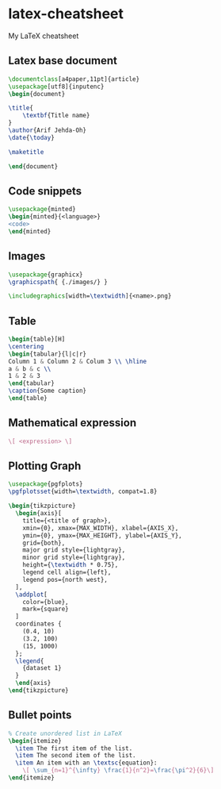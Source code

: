 # latex-cheatsheet
My LaTeX cheatsheet 

## Latex base document
```latex
\documentclass[a4paper,11pt]{article}
\usepackage[utf8]{inputenc}
\begin{document}

\title{
    \textbf{Title name}
}
\author{Arif Jehda-Oh}
\date{\today}

\maketitle

\end{document}
```
## Code snippets
```latex
\usepackage{minted}
\begin{minted}{<language>}
<code>
\end{minted}
```
## Images
```latex
\usepackage{graphicx}
\graphicspath{ {./images/} }

\includegraphics[width=\textwidth]{<name>.png}
```
## Table
```latex
\begin{table}[H]
\centering
\begin{tabular}{l|c|r}
Column 1 & Column 2 & Colum 3 \\ \hline
a & b & c \\
1 & 2 & 3 
\end{tabular}
\caption{Some caption}
\end{table}
```

## Mathematical expression
```latex
\[ <expression> \]
```

## Plotting Graph
```latex
\usepackage{pgfplots}
\pgfplotsset{width=\textwidth, compat=1.8}

\begin{tikzpicture}
  \begin{axis}[
    title={<title of graph>},
    xmin={0}, xmax={MAX_WIDTH}, xlabel={AXIS_X},
    ymin={0}, ymax={MAX_HEIGHT}, ylabel={AXIS_Y},
    grid={both},
    major grid style={lightgray},
    minor grid style={lightgray},
    height={\textwidth * 0.75},
    legend cell align={left},
    legend pos={north west},
  ],
  \addplot[
    color={blue},
    mark={square}
  ]
  coordinates {
    (0.4, 10)
    (3.2, 100)
    (15, 1000)
  };
  \legend{
    {dataset 1}
  }
  \end{axis}
\end{tikzpicture}

```

## Bullet points
```latex
% Create unordered list in LaTeX
\begin{itemize}
  \item The first item of the list.
  \item The second item of the list.
  \item An item with an \textsc{equation}:
    \[ \sum_{n=1}^{\infty} \frac{1}{n^2}=\frac{\pi^2}{6}\]
\end{itemize}
```
